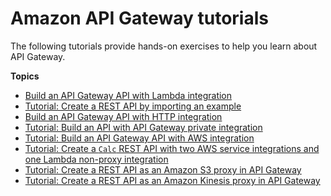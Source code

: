# Amazon API Gateway tutorials<a name="api-gateway-tutorials"></a>

The following tutorials provide hands\-on exercises to help you learn about API Gateway\.

**Topics**
+ [Build an API Gateway API with Lambda integration](getting-started-with-lambda-integration.md)
+ [Tutorial: Create a REST API by importing an example](api-gateway-create-api-from-example.md)
+ [Build an API Gateway API with HTTP integration](getting-started-http-integrations.md)
+ [Tutorial: Build an API with API Gateway private integration](getting-started-with-private-integration.md)
+ [Tutorial: Build an API Gateway API with AWS integration](getting-started-aws-proxy.md)
+ [Tutorial: Create a `Calc` REST API with two AWS service integrations and one Lambda non\-proxy integration](integrating-api-with-aws-services-lambda.md)
+ [Tutorial: Create a REST API as an Amazon S3 proxy in API Gateway](integrating-api-with-aws-services-s3.md)
+ [Tutorial: Create a REST API as an Amazon Kinesis proxy in API Gateway](integrating-api-with-aws-services-kinesis.md)